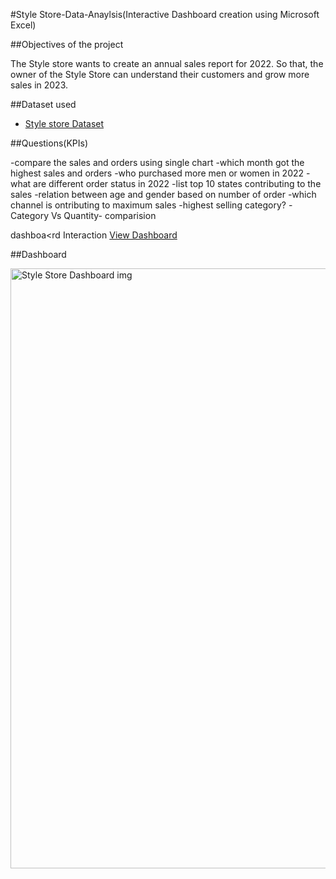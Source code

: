 #Style Store-Data-Anaylsis(Interactive Dashboard creation using Microsoft Excel)

##Objectives of the project

The Style store wants to create an annual sales report for 2022. So that, the owner of the Style Store can understand their customers and grow more sales in 2023.


##Dataset used
- <a href="https://github.com/jeel018makwana/Data-Analysis-Dashboard-using-Excel/blob/main/Style%20Store.xlsx">Style store Dataset</a>



##Questions(KPIs)

-compare the sales and orders using single chart
-which month got the highest sales and orders
-who purchased more men or women in 2022
-what are different order status in 2022
-list top 10 states contributing to the  sales
-relation between age and gender based on number of order
-which channel is ontributing to maximum sales
-highest selling category? 
-Category Vs Quantity- comparision

dashboa<rd Interaction <a href="https://github.com/jeel018makwana/Data-Analysis-Dashboard-using-Excel/blob/main/Style%20Store%20Dashboard%20img.png">View Dashboard</a>


##Dashboard 

<img width="1338" height="960" alt="Style Store Dashboard img" src="https://github.com/user-attachments/assets/460c6a45-e19d-4990-9815-44f928142954" />



